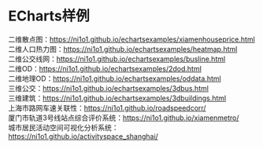 # ECharts样例
二维散点图：https://ni1o1.github.io/echartsexamples/xiamenhouseprice.html  
二维人口热力图：https://ni1o1.github.io/echartsexamples/heatmap.html  
二维公交线网：https://ni1o1.github.io/echartsexamples/busline.html  
二维OD：https://ni1o1.github.io/echartsexamples/2dod.html  
二维地理OD：https://ni1o1.github.io/echartsexamples/oddata.html  
三维公交：https://ni1o1.github.io/echartsexamples/3dbus.html  
三维建筑：https://ni1o1.github.io/echartsexamples/3dbuildings.html  
上海市路网车速关联性：https://ni1o1.github.io/roadspeedcorr/  
厦门市轨道3号线站点综合评价系统：https://ni1o1.github.io/xiamenmetro/  
城市居民活动空间可视化分析系统：https://ni1o1.github.io/activityspace_shanghai/  
